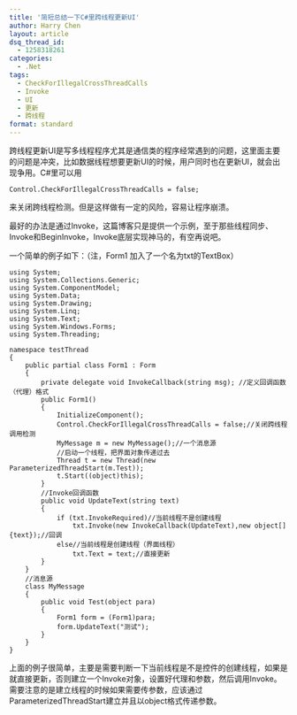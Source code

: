 ```yaml
---
title: '简短总结一下C#里跨线程更新UI'
author: Harry Chen
layout: article
dsq_thread_id:
  - 1258318261
categories:
  - .Net
tags:
  - CheckForIllegalCrossThreadCalls
  - Invoke
  - UI
  - 更新
  - 跨线程
format: standard
---
```


  跨线程更新UI是写多线程程序尤其是通信类的程序经常遇到的问题，这里面主要的问题是冲突，比如数据线程想要更新UI的时候，用户同时也在更新UI，就会出现争用。C#里可以用


    Control.CheckForIllegalCrossThreadCalls = false;


  来关闭跨线程检测。但是这样做有一定的风险，容易让程序崩溃。

  最好的办法是通过Invoke，这篇博客只是提供一个示例，至于那些线程同步、Invoke和BeginInvoke，Invoke底层实现神马的，有空再说吧。

  一个简单的例子如下：（注，Form1 加入了一个名为txt的TextBox）


    using System;
    using System.Collections.Generic;
    using System.ComponentModel;
    using System.Data;
    using System.Drawing;
    using System.Linq;
    using System.Text;
    using System.Windows.Forms;
    using System.Threading;

    namespace testThread
    {
        public partial class Form1 : Form
        {
            private delegate void InvokeCallback(string msg); //定义回调函数（代理）格式
            public Form1()
            {
                InitializeComponent();
                Control.CheckForIllegalCrossThreadCalls = false;//关闭跨线程调用检测
                MyMessage m = new MyMessage();//一个消息源
                //启动一个线程，把界面对象传递过去
                Thread t = new Thread(new ParameterizedThreadStart(m.Test));
                t.Start((object)this);
            }
            //Invoke回调函数
            public void UpdateText(string text)
            {
                if (txt.InvokeRequired)//当前线程不是创建线程
                    txt.Invoke(new InvokeCallback(UpdateText),new object[]{text});//回调
                else//当前线程是创建线程（界面线程）
                    txt.Text = text;//直接更新
            }
        }
        //消息源
        class MyMessage
        {
            public void Test(object para)
            {
                Form1 form = (Form1)para;
                form.UpdateText("测试");
            }
        }
    }


  上面的例子很简单，主要是需要判断一下当前线程是不是控件的创建线程，如果是就直接更新，否则建立一个Invoke对象，设置好代理和参数，然后调用Invoke。需要注意的是建立线程的时候如果需要传参数，应该通过ParameterizedThreadStart建立并且以object格式传递参数。
